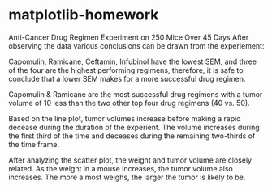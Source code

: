 # matplotlib-homework

Anti-Cancer Drug Regimen Experiment on 250 Mice Over 45 Days
After observing the data various conclusions can be drawn from the experiement:


Capomulin, Ramicane, Ceftamin, Infubinol have the lowest SEM, and three of the four are the highest performing regimens, therefore, it is safe to conclude that a lower SEM makes for a more successful drug regimen.

Capomulin & Ramicane are the most successful drug regimens with a tumor volume of 10 less than the two other top four drug regimens (40 vs. 50).

Based on the line plot, tumor volumes increase before making a rapid decease during the duration of the experient. The volume increases during the first third of the time and deceases during the remaining two-thirds of the time frame.

After analyzing the scatter plot, the weight and tumor volume are closely related. As the weight in a mouse increases, the tumor volume also increases. The more a most weighs, the larger the tumor is likely to be.
